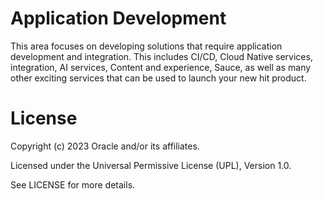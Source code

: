 # Application Development

This area focuses on developing solutions that require application development and integration. This includes CI/CD, Cloud Native services, integration, AI services, Content and experience, Sauce, as well as many other exciting services that can be used to launch your new hit product.

# License

Copyright (c) 2023 Oracle and/or its affiliates.

Licensed under the Universal Permissive License (UPL), Version 1.0.

See LICENSE for more details.
